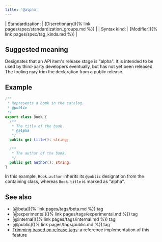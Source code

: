 ```yaml
---
title: '@alpha'
---
```


| Standardization: | [Discretionary]({% link pages/spec/standardization_groups.md %}) |
| Syntax kind: | [Modifier]({% link pages/spec/tag_kinds.md %}) |

## Suggested meaning

Designates that an API item's release stage is "alpha". It is intended to be used by
third-party developers eventually, but has not yet been released. The tooling may trim the declaration from
a public release.

## Example

```ts
/**
 * Represents a book in the catalog.
 * @public
 */
export class Book {
  /**
   * The title of the book.
   * @alpha
   */
  public get title(): string;

  /**
   * The author of the book.
   */
  public get author(): string;
}
```

In this example, `Book.author` inherits its `@public` designation from the containing class,
whereas `Book.title` is marked as "alpha".

## See also

- [@beta]({% link pages/tags/beta.md %}) tag
- [@experimental]({% link pages/tags/experimental.md %}) tag
- [@internal]({% link pages/tags/internal.md %}) tag
- [@public]({% link pages/tags/public.md %}) tag
- [Trimming based on release tags](https://api-extractor.com/pages/setup/configure_rollup/#trimming-based-on-release-tags):
  a reference implementation of this feature
